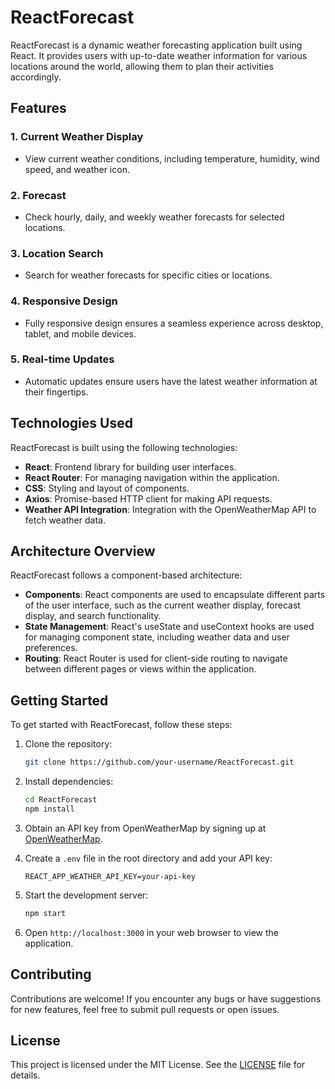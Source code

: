 # ReactForecast

ReactForecast is a dynamic weather forecasting application built using React. It provides users with up-to-date weather information for various locations around the world, allowing them to plan their activities accordingly.

## Features

### 1. Current Weather Display
- View current weather conditions, including temperature, humidity, wind speed, and weather icon.

### 2. Forecast
- Check hourly, daily, and weekly weather forecasts for selected locations.

### 3. Location Search
- Search for weather forecasts for specific cities or locations.

### 4. Responsive Design
- Fully responsive design ensures a seamless experience across desktop, tablet, and mobile devices.

### 5. Real-time Updates
- Automatic updates ensure users have the latest weather information at their fingertips.

## Technologies Used

ReactForecast is built using the following technologies:

- **React**: Frontend library for building user interfaces.
- **React Router**: For managing navigation within the application.
- **CSS**: Styling and layout of components.
- **Axios**: Promise-based HTTP client for making API requests.
- **Weather API Integration**: Integration with the OpenWeatherMap API to fetch weather data.

## Architecture Overview

ReactForecast follows a component-based architecture:

- **Components**: React components are used to encapsulate different parts of the user interface, such as the current weather display, forecast display, and search functionality.
- **State Management**: React's useState and useContext hooks are used for managing component state, including weather data and user preferences.
- **Routing**: React Router is used for client-side routing to navigate between different pages or views within the application.

## Getting Started

To get started with ReactForecast, follow these steps:

1. Clone the repository:

    ```bash
    git clone https://github.com/your-username/ReactForecast.git
    ```

2. Install dependencies:

    ```bash
    cd ReactForecast
    npm install
    ```

3. Obtain an API key from OpenWeatherMap by signing up at [OpenWeatherMap](https://openweathermap.org/).

4. Create a `.env` file in the root directory and add your API key:

    ```plaintext
    REACT_APP_WEATHER_API_KEY=your-api-key
    ```

5. Start the development server:

    ```bash
    npm start
    ```

6. Open `http://localhost:3000` in your web browser to view the application.

## Contributing

Contributions are welcome! If you encounter any bugs or have suggestions for new features, feel free to submit pull requests or open issues.

## License

This project is licensed under the MIT License. See the [LICENSE](LICENSE) file for details.

